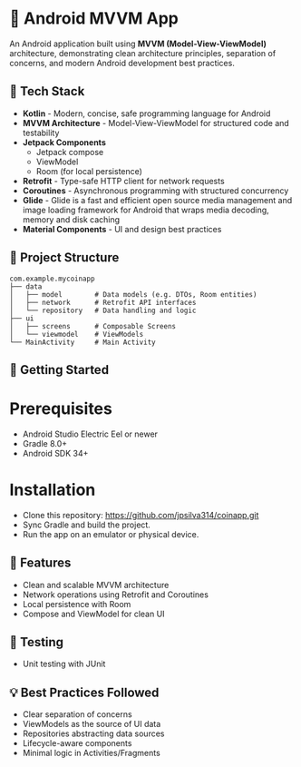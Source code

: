 # 📱 Android MVVM App

An Android application built using **MVVM (Model-View-ViewModel)** architecture, demonstrating clean architecture principles, separation of concerns, and modern Android development best practices.

## 🧰 Tech Stack

- **Kotlin** - Modern, concise, safe programming language for Android
- **MVVM Architecture** - Model-View-ViewModel for structured code and testability
- **Jetpack Components**
    - Jetpack compose
    - ViewModel
    - Room (for local persistence)
- **Retrofit** - Type-safe HTTP client for network requests
- **Coroutines** - Asynchronous programming with structured concurrency
- **Glide** - Glide is a fast and efficient open source media management and image loading framework for Android that wraps media decoding, memory and disk caching
- **Material Components** - UI and design best practices

## 📂 Project Structure

```plaintext
com.example.mycoinapp
├── data
│   ├── model        # Data models (e.g. DTOs, Room entities)
│   ├── network      # Retrofit API interfaces
│   └── repository   # Data handling and logic
├── ui
│   ├── screens      # Composable Screens
│   └── viewmodel    # ViewModels
└── MainActivity     # Main Activity
```

## 🏁 Getting Started
# Prerequisites
* Android Studio Electric Eel or newer
* Gradle 8.0+
* Android SDK 34+

# Installation
* Clone this repository: https://github.com/jpsilva314/coinapp.git
* Sync Gradle and build the project.
* Run the app on an emulator or physical device.

## 🚀 Features
* Clean and scalable MVVM architecture
* Network operations using Retrofit and Coroutines
* Local persistence with Room
* Compose and ViewModel for clean UI

## 🧪 Testing
* Unit testing with JUnit

## 💡 Best Practices Followed
* Clear separation of concerns
* ViewModels as the source of UI data
* Repositories abstracting data sources
* Lifecycle-aware components
* Minimal logic in Activities/Fragments

